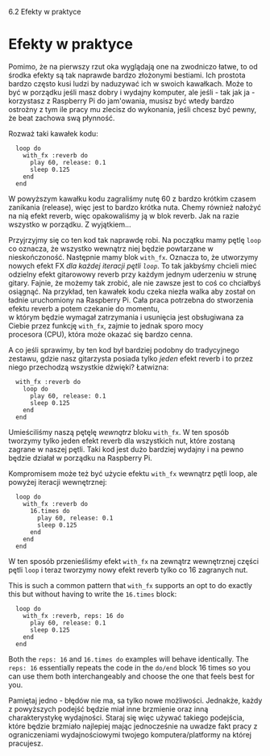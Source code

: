 6.2 Efekty w praktyce

# Efekty w praktyce

Pomimo, że na pierwszy rzut oka wyglądają one na zwodniczo łatwe, to 
od środka efekty są tak naprawde bardzo złożonymi bestiami. Ich prostota 
bardzo często kusi ludzi by naduzywać ich w swoich kawałkach. Może to 
być w porządku jeśli masz dobry i wydajny komputer, ale jeśli - tak jak 
ja - korzystasz z Raspberry Pi do jam'owania, musisz być wtedy bardzo 
ostrożny z tym ile pracy mu zlecisz do wykonania, jeśli chcesz być 
pewny, że beat zachowa swą płynność.

Rozważ taki kawałek kodu:

```
  loop do
    with_fx :reverb do
      play 60, release: 0.1
      sleep 0.125
    end
  end
```

W powyższym kawałku kodu zagraliśmy nutę 60 z bardzo krótkim czasem 
zanikania (release), więc jest to bardzo krótka nuta. Chemy również 
nałożyć na nią efekt reverb, więc opakowaliśmy ją w blok reverb. 
Jak na razie wszystko w porządku. Z wyjątkiem...

Przyjrzyjmy się co ten kod tak naprawdę robi. Na początku mamy 
pętlę `loop` co oznacza, że wszystko wewnątrz niej będzie powtarzane 
w nieskończoność. Następnie mamy blok `with_fx`. Oznacza to, że utworzymy 
nowych efekt FX *dla każdej iteracji pętli `loop`*. To tak jakbyśmy 
chcieli mieć odzielny efekt gitarowowy reverb przy każdym jednym uderzeniu 
w strunę gitary. Fajnie, że możemy tak zrobić, ale nie zawsze jest to 
coś co chciałbyś osiągnąć. Na przykład, ten kawałek kodu czeka niezła 
walka aby został on ładnie uruchomiony na Raspberry Pi. Cała praca 
potrzebna do stworzenia efektu reverb a potem czekanie do momentu,  
w którym będzie wymagał zatrzymania i usunięcia jest obsługiwana 
za Ciebie przez funkcję `with_fx`, zajmie to jednak sporo mocy  
procesora (CPU), która może okazać się bardzo cenna.

A co jeśli sprawimy, by ten kod był bardziej podobny do tradycyjnego 
zestawu, gdzie nasz gitarzysta posiada tylko *jeden* efekt reverb 
i to przez niego przechodzą wszystkie dźwięki? Łatwizna: 

```
  with_fx :reverb do
    loop do
      play 60, release: 0.1
      sleep 0.125
    end
  end
```

Umieściliśmy naszą pętęlę *wewnątrz* bloku `with_fx`. W ten sposób 
tworzymy tylko jeden efekt reverb dla wszystkich nut, które zostaną 
zagrane w naszej pętli. Taki kod jest dużo bardziej wydajny i na pewno 
będzie działał w porządku na Raspberry Pi.

Kompromisem może też być użycie efektu `with_fx` wewnątrz pętli loop, 
ale powyżej iteracji wewnętrznej:

```
  loop do
    with_fx :reverb do
      16.times do
        play 60, release: 0.1
        sleep 0.125
      end
    end
  end
```

W ten sposób przenieśliśmy efekt `with_fx` na zewnątrz wewnętrznej części 
pętli `loop` i teraz tworzymy nowy efekt reverb tylko co 16 zagranych 
nut.

This is such a common pattern that `with_fx` supports an opt to do
exactly this but without having to write the `16.times` block:

```
  loop do
    with_fx :reverb, reps: 16 do
      play 60, release: 0.1
      sleep 0.125
    end
  end
```

Both the `reps: 16` and `16.times do` examples will behave
identically. The `reps: 16` essentially repeats the code in the `do/end`
block 16 times so you can use them both interchangeably and choose the
one that feels best for you.


Pamiętaj jedno - błędów nie ma, sa tylko nowe możliwości. Jednakże, 
każdy z powyższych podejść będzie miał inne brzmienie oraz inną 
charakterystykę wydajności. Staraj się więc używać takiego podejścia, 
które będzie brzmiało najlepiej mając jednocześnie na uwadze fakt 
pracy z ograniczeniami wydajnościowymi twojego komputera/platformy 
na której pracujesz.
